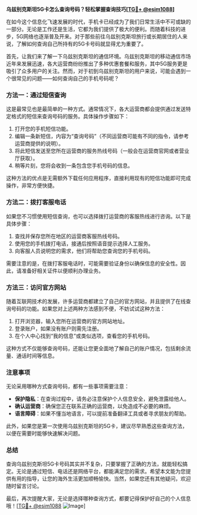 **乌兹别克斯坦5G卡怎么查询号码？轻松掌握查询技巧[[TG💪+ @esim1088](https://t.me/s/esim1088)]**

在如今这个信息化飞速发展的时代，手机卡已经成为了我们日常生活中不可或缺的一部分。无论是工作还是生活，它都为我们提供了极大的便利。而随着科技的进步，5G网络也逐渐普及开来。对于那些前往乌兹别克斯坦旅行或长期居住的人来说，了解如何查询自己所持有的5G卡号码就显得尤为重要了。

首先，让我们来了解一下乌兹别克斯坦的通信环境。乌兹别克斯坦的移动通信市场近年来发展迅速，各大运营商纷纷推出了多种优惠套餐和服务，其中5G服务更是吸引了众多用户的关注。然而，对于初到乌兹别克斯坦的用户来说，可能会遇到一个很常见的问题——如何查询自己的手机号码呢？

### 方法一：通过短信查询

这是最常见也是最简单的一种方式。通常情况下，各大运营商都会提供通过发送特定格式的短信来查询号码的服务。具体操作步骤如下：

1. 打开您的手机短信功能。
2. 编辑一条新短信，内容为“查询号码”（不同运营商可能有不同的指令，请参考运营商提供的说明）。
3. 将此短信发送至您所在运营商的服务热线号码（一般会在运营商官网或者营业厅获取）。
4. 稍等片刻，您将会收到一条包含您手机号码的信息。

这种方法的优点是无需额外下载任何应用程序，直接利用现有的短信功能即可完成操作，非常方便快捷。

### 方法二：拨打客服电话

如果您不习惯使用短信查询，也可以选择拨打运营商的客服热线进行咨询。以下是具体步骤：

1. 查找并保存您所在地区的运营商客服热线号码。
2. 使用您的手机拨打电话，接通后按照语音提示选择人工服务。
3. 向客服人员说明您的需求，他们将帮助您查询您的手机号码。

需要注意的是，在拨打客服电话时，可能需要验证身份以确保信息的安全性。因此，请准备好相关证件以便顺利办理业务。

### 方法三：访问官方网站

随着互联网技术的发展，许多运营商都建立了自己的官方网站，并且提供了在线查询号码的功能。如果您对上述两种方法感到不便，不妨试试这种方法：

1. 打开浏览器，输入您所在运营商的官方网站地址。
2. 登录账户，如果没有账户则需先注册。
3. 在个人中心找到“我的信息”或类似选项，查看您的手机号码。

这种方式不仅能够查询号码，还能让您更全面地了解自己的账户情况，包括剩余流量、通话时间等信息。

### 注意事项

无论采用哪种方式查询号码，都有一些事项需要注意：

- **保护隐私**：在查询过程中，请务必注意保护个人信息安全，避免泄露给他人。
- **确认运营商**：确保您正在联系正确的运营商，以免造成不必要的麻烦。
- **语言障碍**：如果不懂当地语言，可以提前准备翻译工具或者寻求朋友的帮助。

此外，如果您是第一次使用乌兹别克斯坦的5G卡，建议尽早熟悉这些查询方法，以便在需要时能够快速解决问题。

### 总结

查询乌兹别克斯坦5G卡号码其实并不复杂，只要掌握了正确的方法，就能轻松搞定。无论是通过短信、电话还是网络平台，都能满足您的需求。希望本文能为您提供有用的指导，让您的海外生活更加顺畅愉快。当然，如果您还有其他疑问，欢迎随时留言讨论。

最后，再次提醒大家，无论是选择哪种查询方式，都要记得保护好自己的个人信息哦！[[TG💪+ @esim1088](https://t.me/s/esim1088) ![Image](https://i.postimg.cc/4NQfJmqS/Snipaste-2025-05-13-00-14-12.png)]
